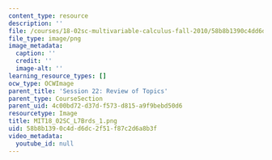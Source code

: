```yaml
---
content_type: resource
description: ''
file: /courses/18-02sc-multivariable-calculus-fall-2010/58b8b1390c4dd6dc2f51f87c2d6a8b3f_MIT18_02SC_L7Brds_1.png
file_type: image/png
image_metadata:
  caption: ''
  credit: ''
  image-alt: ''
learning_resource_types: []
ocw_type: OCWImage
parent_title: 'Session 22: Review of Topics'
parent_type: CourseSection
parent_uid: 4c00bd72-d37d-f573-d815-a9f9bebd50d6
resourcetype: Image
title: MIT18_02SC_L7Brds_1.png
uid: 58b8b139-0c4d-d6dc-2f51-f87c2d6a8b3f
video_metadata:
  youtube_id: null
---
```

